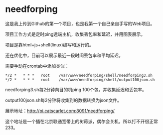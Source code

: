 # needforping
这是我上传到Github的第一个项目，也是我第一个自己亲自手写的Web项目。

项目工作方式是定时ping远端主机，收集丢包率和延迟，并用图表展示。

项目是靠html+js+shell(linux)编写和运行的。

还在优化中，目前可以展示最近一段时间丢包率和平均延迟。


需要手动在crontab中添加类似：

    */2 *   * * *   root	/var/www/needforping/shell/needforping3.sh 
    */2 *   * * *   root	/var/www/needforping/shell/output100json.sh

needforping3.sh每2分钟向目的机ping 100个包，并收集延迟和丢包率。

output100json.sh每2分钟将收集到的数据转换为json文件。


展示地址：http://pi.catscarlet.com:8091/needforping/

这个地址是一个插在北京联通宽带上的树莓派，偶尔会关机，所以打不开很正常233。


